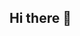 ## Hi there 👋

<!--
**GauriRajesh733/GauriRajesh733** is a ✨ _special_ ✨ repository because its `README.md` (this file) appears on your GitHub profile.
CHANGES ADDED HERE!
Here are some ideas to get you started:

- 🔭 I’m currently working on ...
- 🌱 I’m currently learning ...
- 👯 I’m looking to collaborate on ...
- 🤔 I’m looking for help with ...
- 💬 Ask me about ...
- 📫 How to reach me: ...
- 😄 Pronouns: ...
- ⚡ Fun fact: ...
-->
